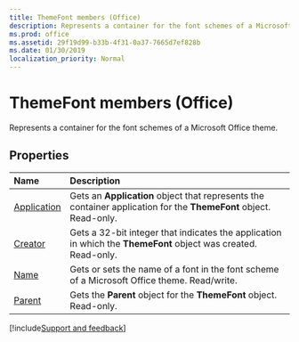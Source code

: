 ```yaml
---
title: ThemeFont members (Office)
description: Represents a container for the font schemes of a Microsoft Office theme.
ms.prod: office
ms.assetid: 29f19d99-b33b-4f31-0a37-7665d7ef828b
ms.date: 01/30/2019
localization_priority: Normal
---
```



# ThemeFont members (Office)

Represents a container for the font schemes of a Microsoft Office theme.


## Properties

|Name|Description|
|:-----|:-----|
|[Application](../../Office.ThemeFont.Application.md)|Gets an **Application** object that represents the container application for the **ThemeFont** object. Read-only.|
|[Creator](../../Office.ThemeFont.Creator.md)|Gets a 32-bit integer that indicates the application in which the **ThemeFont** object was created. Read-only.|
|[Name](../../Office.ThemeFont.Name.md)|Gets or sets the name of a font in the font scheme of a Microsoft Office theme. Read/write.|
|[Parent](../../Office.ThemeFont.Parent.md)|Gets the **Parent** object for the **ThemeFont** object. Read-only.|

[!include[Support and feedback](~/includes/feedback-boilerplate.md)]